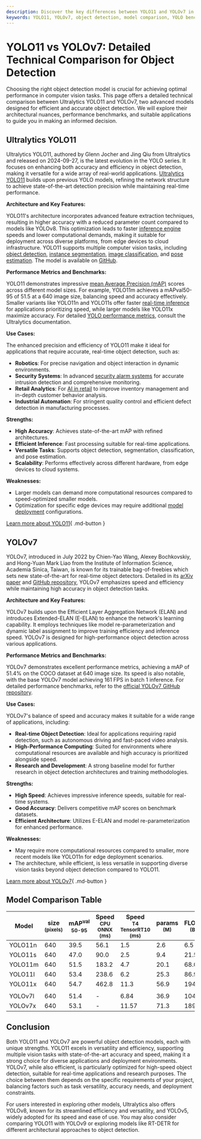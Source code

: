 ```yaml
---
description: Discover the key differences between YOLO11 and YOLOv7 in object detection. Compare architectures, benchmarks, and use cases to choose the best model.
keywords: YOLO11, YOLOv7, object detection, model comparison, YOLO benchmarks, computer vision, machine learning, Ultralytics YOLO
---
```


# YOLO11 vs YOLOv7: Detailed Technical Comparison for Object Detection

Choosing the right object detection model is crucial for achieving optimal performance in computer vision tasks. This page offers a detailed technical comparison between Ultralytics YOLO11 and YOLOv7, two advanced models designed for efficient and accurate object detection. We will explore their architectural nuances, performance benchmarks, and suitable applications to guide you in making an informed decision.

<script async src="https://cdn.jsdelivr.net/npm/chart.js"></script>
<script defer src="../../javascript/benchmark.js"></script>

<canvas id="modelComparisonChart" width="1024" height="400" active-models='["YOLO11", "YOLOv7"]'></canvas>

## Ultralytics YOLO11

Ultralytics YOLO11, authored by Glenn Jocher and Jing Qiu from Ultralytics and released on 2024-09-27, is the latest evolution in the YOLO series. It focuses on enhancing both accuracy and efficiency in object detection, making it versatile for a wide array of real-world applications. [Ultralytics YOLO11](https://docs.ultralytics.com/models/yolo11/) builds upon previous YOLO models, refining the network structure to achieve state-of-the-art detection precision while maintaining real-time performance.

**Architecture and Key Features:**

YOLO11's architecture incorporates advanced feature extraction techniques, resulting in higher accuracy with a reduced parameter count compared to models like YOLOv8. This optimization leads to faster [inference engine](https://www.ultralytics.com/glossary/inference-engine) speeds and lower computational demands, making it suitable for deployment across diverse platforms, from edge devices to cloud infrastructure. YOLO11 supports multiple computer vision tasks, including [object detection](https://www.ultralytics.com/glossary/object-detection), [instance segmentation](https://www.ultralytics.com/glossary/instance-segmentation), [image classification](https://www.ultralytics.com/glossary/image-classification), and [pose estimation](https://docs.ultralytics.com/tasks/pose/). The model is available on [GitHub](https://github.com/ultralytics/ultralytics).

**Performance Metrics and Benchmarks:**

YOLO11 demonstrates impressive [mean Average Precision (mAP)](https://www.ultralytics.com/glossary/mean-average-precision-map) scores across different model sizes. For example, YOLO11m achieves a mAPval50-95 of 51.5 at a 640 image size, balancing speed and accuracy effectively. Smaller variants like YOLO11n and YOLO11s offer faster [real-time inference](https://www.ultralytics.com/glossary/real-time-inference) for applications prioritizing speed, while larger models like YOLO11x maximize accuracy. For detailed [YOLO performance metrics](https://docs.ultralytics.com/guides/yolo-performance-metrics/), consult the Ultralytics documentation.

**Use Cases:**

The enhanced precision and efficiency of YOLO11 make it ideal for applications that require accurate, real-time object detection, such as:

- **Robotics**: For precise navigation and object interaction in dynamic environments.
- **Security Systems**: In advanced [security alarm systems](https://www.ultralytics.com/blog/security-alarm-system-projects-with-ultralytics-yolov8) for accurate intrusion detection and comprehensive monitoring.
- **Retail Analytics**: For [AI in retail](https://www.ultralytics.com/blog/achieving-retail-efficiency-with-ai) to improve inventory management and in-depth customer behavior analysis.
- **Industrial Automation**: For stringent quality control and efficient defect detection in manufacturing processes.

**Strengths:**

- **High Accuracy**: Achieves state-of-the-art mAP with refined architectures.
- **Efficient Inference**: Fast processing suitable for real-time applications.
- **Versatile Tasks**: Supports object detection, segmentation, classification, and pose estimation.
- **Scalability**: Performs effectively across different hardware, from edge devices to cloud systems.

**Weaknesses:**

- Larger models can demand more computational resources compared to speed-optimized smaller models.
- Optimization for specific edge devices may require additional [model deployment](https://docs.ultralytics.com/guides/model-deployment-options/) configurations.

[Learn more about YOLO11](https://docs.ultralytics.com/models/yolo11/){ .md-button }

## YOLOv7

YOLOv7, introduced in July 2022 by Chien-Yao Wang, Alexey Bochkovskiy, and Hong-Yuan Mark Liao from the Institute of Information Science, Academia Sinica, Taiwan, is known for its trainable bag-of-freebies which sets new state-of-the-art for real-time object detectors. Detailed in its [arXiv paper](https://arxiv.org/abs/2207.02696) and [GitHub repository](https://github.com/WongKinYiu/yolov7), YOLOv7 emphasizes speed and efficiency while maintaining high accuracy in object detection tasks.

**Architecture and Key Features:**

YOLOv7 builds upon the Efficient Layer Aggregation Network (ELAN) and introduces Extended-ELAN (E-ELAN) to enhance the network's learning capability. It employs techniques like model re-parameterization and dynamic label assignment to improve training efficiency and inference speed. YOLOv7 is designed for high-performance object detection across various applications.

**Performance Metrics and Benchmarks:**

YOLOv7 demonstrates excellent performance metrics, achieving a mAP of 51.4% on the COCO dataset at 640 image size. Its speed is also notable, with the base YOLOv7 model achieving 161 FPS in batch 1 inference. For detailed performance benchmarks, refer to the [official YOLOv7 GitHub repository](https://github.com/WongKinYiu/yolov7).

**Use Cases:**

YOLOv7's balance of speed and accuracy makes it suitable for a wide range of applications, including:

- **Real-time Object Detection**: Ideal for applications requiring rapid detection, such as autonomous driving and fast-paced video analysis.
- **High-Performance Computing**: Suited for environments where computational resources are available and high accuracy is prioritized alongside speed.
- **Research and Development**: A strong baseline model for further research in object detection architectures and training methodologies.

**Strengths:**

- **High Speed**: Achieves impressive inference speeds, suitable for real-time systems.
- **Good Accuracy**: Delivers competitive mAP scores on benchmark datasets.
- **Efficient Architecture**: Utilizes E-ELAN and model re-parameterization for enhanced performance.

**Weaknesses:**

- May require more computational resources compared to smaller, more recent models like YOLO11n for edge deployment scenarios.
- The architecture, while efficient, is less versatile in supporting diverse vision tasks beyond object detection compared to YOLO11.

[Learn more about YOLOv7](https://docs.ultralytics.com/models/yolov7/){ .md-button }

## Model Comparison Table

| Model   | size<br><sup>(pixels) | mAP<sup>val<br>50-95 | Speed<br><sup>CPU ONNX<br>(ms) | Speed<br><sup>T4 TensorRT10<br>(ms) | params<br><sup>(M) | FLOPs<br><sup>(B) |
| ------- | --------------------- | -------------------- | ------------------------------ | ----------------------------------- | ------------------ | ----------------- |
| YOLO11n | 640                   | 39.5                 | 56.1                           | 1.5                                 | 2.6                | 6.5               |
| YOLO11s | 640                   | 47.0                 | 90.0                           | 2.5                                 | 9.4                | 21.5              |
| YOLO11m | 640                   | 51.5                 | 183.2                          | 4.7                                 | 20.1               | 68.0              |
| YOLO11l | 640                   | 53.4                 | 238.6                          | 6.2                                 | 25.3               | 86.9              |
| YOLO11x | 640                   | 54.7                 | 462.8                          | 11.3                                | 56.9               | 194.9             |
|         |                       |                      |                                |                                     |                    |                   |
| YOLOv7l | 640                   | 51.4                 | -                              | 6.84                                | 36.9               | 104.7             |
| YOLOv7x | 640                   | 53.1                 | -                              | 11.57                               | 71.3               | 189.9             |

## Conclusion

Both YOLO11 and YOLOv7 are powerful object detection models, each with unique strengths. YOLO11 excels in versatility and efficiency, supporting multiple vision tasks with state-of-the-art accuracy and speed, making it a strong choice for diverse applications and deployment environments. YOLOv7, while also efficient, is particularly optimized for high-speed object detection, suitable for real-time applications and research purposes. The choice between them depends on the specific requirements of your project, balancing factors such as task versatility, accuracy needs, and deployment constraints.

For users interested in exploring other models, Ultralytics also offers YOLOv8, known for its streamlined efficiency and versatility, and YOLOv5, widely adopted for its speed and ease of use. You may also consider comparing YOLO11 with YOLOv9 or exploring models like RT-DETR for different architectural approaches to object detection.
